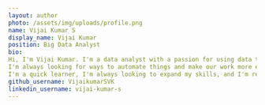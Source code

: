 ```yaml
---
layout: author
photo: /assets/img/uploads/profile.png
name: Vijai Kumar S
display_name: Vijai Kumar
position: Big Data Analyst
bio:
Hi, I'm Vijai Kumar. I'm a data analyst with a passion for using data to make a real impact, especially in the healthcare industry. I've got over a year and a half of experience working with complex healthcare datasets, using tools like Python, SAS, and Power BI to turn those numbers into actionable insights.
I'm always looking for ways to automate things and make our work more efficient. I even used machine learning(NLP) to build a system that helps farmers get quick and accurate answers to their questions, which was pretty cool!
I'm a quick learner, I'm always looking to expand my skills, and I'm really excited about the potential of data to improve things. I'm hoping to find a challenging role where I can use my skills to solve real-world problems and make a difference..
github_username: VijaikumarSVK
linkedin_username: vijai-kumar-s
---
```

